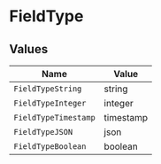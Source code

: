 # FieldType


## Values

| Name                 | Value                |
| -------------------- | -------------------- |
| `FieldTypeString`    | string               |
| `FieldTypeInteger`   | integer              |
| `FieldTypeTimestamp` | timestamp            |
| `FieldTypeJSON`      | json                 |
| `FieldTypeBoolean`   | boolean              |
